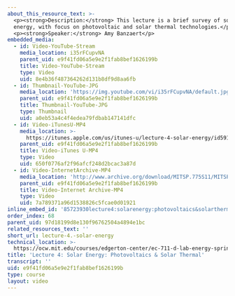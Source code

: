 ```yaml
---
about_this_resource_text: >-
  <p><strong>Description:</strong> This lecture is a brief survey of solar
  energy, with focus on photovoltaic and solar thermal technologies.</p>
  <p><strong>Speaker:</strong> Amy Banzaert</p>
embedded_media:
  - id: Video-YouTube-Stream
    media_location: i35rFCupvNA
    parent_uid: e9f41fd06a5e9e2f1fab8bef1626199b
    title: Video-YouTube-Stream
    type: Video
    uid: 8e4b36f487364262d131b8df9d8aa6fb
  - id: Thumbnail-YouTube-JPG
    media_location: 'https://img.youtube.com/vi/i35rFCupvNA/default.jpg'
    parent_uid: e9f41fd06a5e9e2f1fab8bef1626199b
    title: Thumbnail-YouTube-JPG
    type: Thumbnail
    uid: a0eb53a4c4f4edea79fdbab147141dfc
  - id: Video-iTunesU-MP4
    media_location: >-
      https://itunes.apple.com/us/itunes-u/lecture-4-solar-energy/id591211144?i=127630221
    parent_uid: e9f41fd06a5e9e2f1fab8bef1626199b
    title: Video-iTunes U-MP4
    type: Video
    uid: 650f0776af2f96afcf248d2bcac3a87d
  - id: Video-InternetArchive-MP4
    media_location: 'http://www.archive.org/download/MITSP.775S11/MITSP_775S11lec04_300k.mp4'
    parent_uid: e9f41fd06a5e9e2f1fab8bef1626199b
    title: Video-Internet Archive-MP4
    type: Video
    uid: 7a789371a96d1538826c5fcae0d01921
inline_embed_id: '85723930lecture4:solarenergy:photovoltaics&solarthermal2507522'
order_index: 68
parent_uid: 97d18199d8e130f96762504a4894e1bc
related_resources_text: ''
short_url: lecture-4.-solar-energy
technical_location: >-
  https://ocw.mit.edu/courses/edgerton-center/ec-711-d-lab-energy-spring-2011/solar/lecture-4.-solar-energy
title: 'Lecture 4: Solar Energy: Photovoltaics & Solar Thermal'
transcript: ''
uid: e9f41fd06a5e9e2f1fab8bef1626199b
type: course
layout: video
---
```

